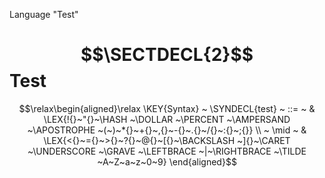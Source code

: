 Language "Test"

# $$\SECTDECL{2}$$ Test


$$\relax\begin{aligned}\relax
  \KEY{Syntax} ~ 
     \SYNDECL{test}
      ~ ::= ~ &
      \LEX{!{}~"{}~\HASH ~\DOLLAR ~\PERCENT ~\AMPERSAND ~\APOSTROPHE ~(~)~*{}~+{}~,{}~-{}~.{}~/{}~:{}~;{}} \\
      ~ \mid ~ &  \LEX{<{}~={}~>{}~?{}~@{}~[{}~\BACKSLASH ~]{}~\CARET ~\UNDERSCORE ~\GRAVE ~\LEFTBRACE ~|~\RIGHTBRACE ~\TILDE ~A~Z~a~z~0~9}
\end{aligned}$$



[Funcons-beta]: /CBS-beta/docs/Funcons-beta
  "FUNCONS-BETA"
[Unstable-Funcons-beta]: /CBS-beta/docs/Unstable-Funcons-beta
  "UNSTABLE-FUNCONS-BETA"
[Languages-beta]: /CBS-beta/docs/Languages-beta
  "LANGUAGES-BETA"
[Unstable-Languages-beta]: /CBS-beta/docs/Unstable-Languages-beta
  "UNSTABLE-LANGUAGES-BETA"
[CBS-beta]: /CBS-beta 
  "CBS-BETA"
